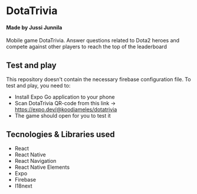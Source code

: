 # DotaTrivia
#### Made by Jussi Junnila

Mobile game DotaTrivia. Answer questions related to Dota2 heroes and compete against other players to reach the top of the leaderboard

## Test and play
This repository doesn't contain the necessary firebase configuration file.
To test and play, you need to:
- Install Expo Go application to your phone
- Scan DotaTrivia QR-code from this link -> https://expo.dev/@koodiameles/dotatrivia
- The game should open for you to test it

## Tecnologies & Libraries used
- React
- React Native
- React Navigation
- React Native Elements
- Expo
- Firebase
- I18next
